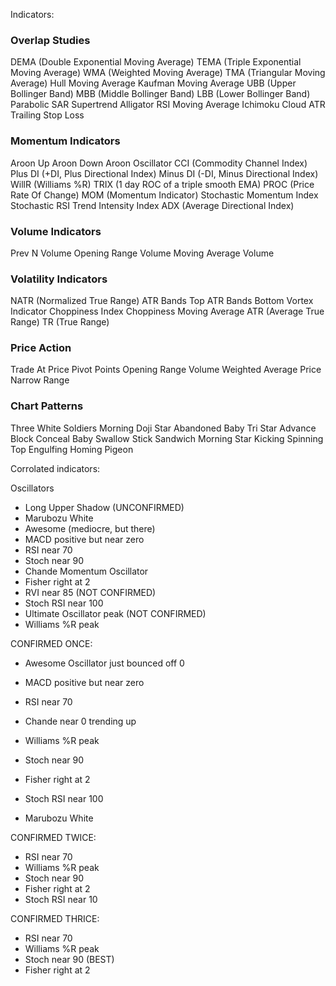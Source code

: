 Indicators:
### Overlap Studies

DEMA (Double Exponential Moving Average)
TEMA (Triple Exponential Moving Average)
WMA (Weighted Moving Average)
TMA (Triangular Moving Average)
Hull Moving Average
Kaufman Moving Average
UBB (Upper Bollinger Band)
MBB (Middle Bollinger Band)
LBB (Lower Bollinger Band)
Parabolic SAR
Supertrend
Alligator
RSI Moving Average
Ichimoku Cloud
ATR Trailing Stop Loss

### Momentum Indicators

Aroon Up
Aroon Down
Aroon Oscillator
CCI (Commodity Channel Index)
Plus DI (+DI, Plus Directional Index)
Minus DI (-DI, Minus Directional Index)
WillR (Williams %R)
TRIX (1 day ROC of a triple smooth EMA)
PROC (Price Rate Of Change)
MOM (Momentum Indicator)
Stochastic Momentum Index
Stochastic RSI
Trend Intensity Index
ADX (Average Directional Index)

### Volume Indicators

Prev N Volume
Opening Range Volume
Moving Average Volume

### Volatility Indicators

NATR (Normalized True Range)
ATR Bands Top
ATR Bands Bottom
Vortex Indicator
Choppiness Index
Choppiness Moving Average
ATR (Average True Range)
TR (True Range)

### Price Action

Trade At Price
Pivot Points
Opening Range
Volume Weighted Average Price
Narrow Range

### Chart Patterns

Three White Soldiers
Morning Doji Star
Abandoned Baby
Tri Star
Advance Block
Conceal Baby Swallow
Stick Sandwich
Morning Star
Kicking
Spinning Top
Engulfing
Homing Pigeon





Corrolated indicators:

Oscillators
 * Long Upper Shadow (UNCONFIRMED)
 * Marubozu White
 * Awesome (mediocre, but there)
 * MACD positive but near zero
 * RSI near 70
 * Stoch near 90
 * Chande Momentum Oscillator
 * Fisher right at 2
 * RVI near 85 (NOT CONFIRMED)
 * Stoch RSI near 100
 * Ultimate Oscillator peak (NOT CONFIRMED)
 * Williams %R peak


 CONFIRMED ONCE:
  * Awesome Oscillator just bounced off 0
  * MACD positive but near zero
  * RSI near 70
  * Chande near 0 trending up
  * Williams %R peak
  
  * Stoch near 90
  * Fisher right at 2
  * Stoch RSI near 100

  * Marubozu White


CONFIRMED TWICE:
  * RSI near 70
  * Williams %R peak
  * Stoch near 90
  * Fisher right at 2
  * Stoch RSI near 10

CONFIRMED THRICE:
  * RSI near 70
  * Williams %R peak
  * Stoch near 90 (BEST)
  * Fisher right at 2
